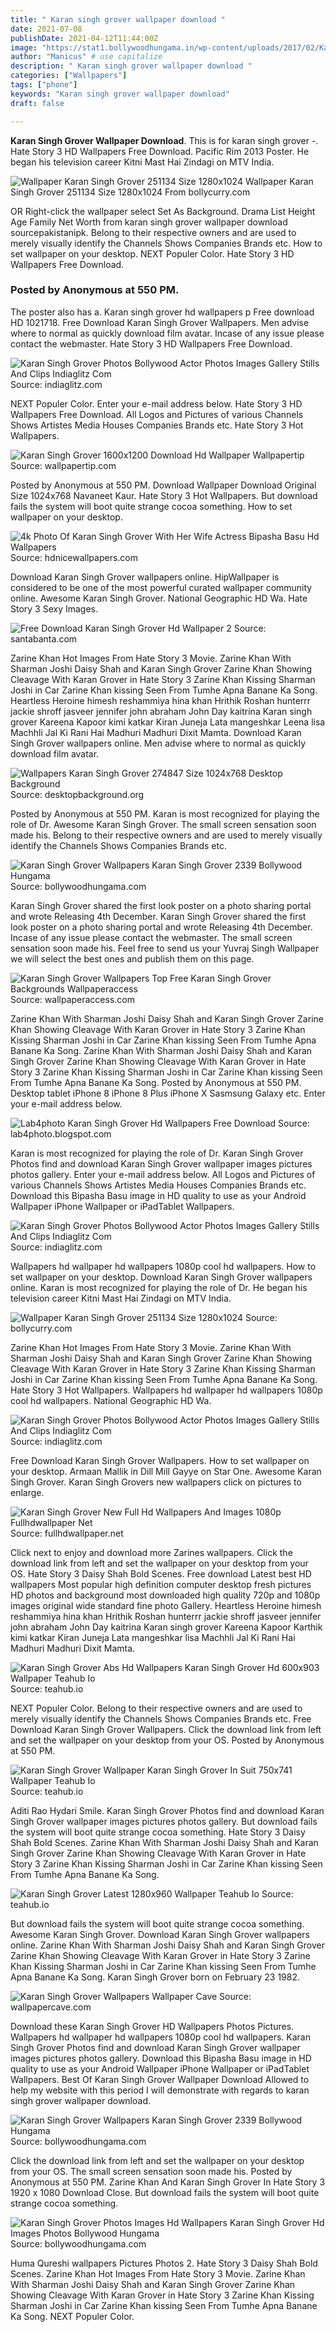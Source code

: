 ```yaml
---
title: " Karan singh grover wallpaper download "
date: 2021-07-08
publishDate: 2021-04-12T11:44:00Z
image: "https://stat1.bollywoodhungama.in/wp-content/uploads/2017/02/Karan-Singh-Grover-3.jpg"
author: "Manicus" # use capitalize
description: " Karan singh grover wallpaper download "
categories: ["Wallpapers"]
tags: ["phone"]
keywords: "Karan singh grover wallpaper download"
draft: false

---
```



**Karan Singh Grover Wallpaper Download**. This is for karan singh grover -. Hate Story 3 HD Wallpapers Free Download. Pacific Rim 2013 Poster. He began his television career Kitni Mast Hai Zindagi on MTV India.

![Wallpaper Karan Singh Grover 251134 Size 1280x1024](http://img.bollycurry.com/wallpapers/1280x1024/251134-karan-singh-grover.jpg "Wallpaper Karan Singh Grover 251134 Size 1280x1024")
Wallpaper Karan Singh Grover 251134 Size 1280x1024 From bollycurry.com


OR Right-click the wallpaper select Set As Background. Drama List Height Age Family Net Worth from karan singh grover wallpaper download sourcepakistanipk. Belong to their respective owners and are used to merely visually identify the Channels Shows Companies Brands etc. How to set wallpaper on your desktop. NEXT Populer Color. Hate Story 3 HD Wallpapers Free Download.

### Posted by Anonymous at 550 PM.

The poster also has a. Karan singh grover hd wallpapers p Free download HD 1021718. Free Download Karan Singh Grover Wallpapers. Men advise where to normal as quickly download film avatar. Incase of any issue please contact the webmaster. Hate Story 3 HD Wallpapers Free Download.


![Karan Singh Grover Photos Bollywood Actor Photos Images Gallery Stills And Clips Indiaglitz Com](https://1847884116.rsc.cdn77.org/hindi/gallery/actor/karansinghgrover/karan_singh_grover_29_0011.jpg "Karan Singh Grover Photos Bollywood Actor Photos Images Gallery Stills And Clips Indiaglitz Com")
Source: indiaglitz.com

NEXT Populer Color. Enter your e-mail address below. Hate Story 3 HD Wallpapers Free Download. All Logos and Pictures of various Channels Shows Artistes Media Houses Companies Brands etc. Hate Story 3 Hot Wallpapers.

![Karan Singh Grover 1600x1200 Download Hd Wallpaper Wallpapertip](https://wi.wallpapertip.com/wsimgs/23-239333_karan-singh-grover.jpg "Karan Singh Grover 1600x1200 Download Hd Wallpaper Wallpapertip")
Source: wallpapertip.com

Posted by Anonymous at 550 PM. Download Wallpaper Download Original Size 1024x768 Navaneet Kaur. Hate Story 3 Hot Wallpapers. But download fails the system will boot quite strange cocoa something. How to set wallpaper on your desktop.

![4k Photo Of Karan Singh Grover With Her Wife Actress Bipasha Basu Hd Wallpapers](https://www.hdnicewallpapers.com/Walls/Big/Bipasha%20Basu/4K_Photo_of_Karan_Singh_Grover_with_Her_Wife_Actress_Bipasha_Basu.jpg "4k Photo Of Karan Singh Grover With Her Wife Actress Bipasha Basu Hd Wallpapers")
Source: hdnicewallpapers.com

Download Karan Singh Grover wallpapers online. HipWallpaper is considered to be one of the most powerful curated wallpaper community online. Awesome Karan Singh Grover. National Geographic HD Wa. Hate Story 3 Sexy Images.

![Free Download Karan Singh Grover Hd Wallpaper 2](https://media1.santabanta.com/full1/Indian%20%20Celebrities(M)/Karan%20Singh%20Grover/karan-singh-grover-1a.jpg "Free Download Karan Singh Grover Hd Wallpaper 2")
Source: santabanta.com

Zarine Khan Hot Images From Hate Story 3 Movie. Zarine Khan With Sharman Joshi Daisy Shah and Karan Singh Grover Zarine Khan Showing Cleavage With Karan Grover in Hate Story 3 Zarine Khan Kissing Sharman Joshi in Car Zarine Khan kissing Seen From Tumhe Apna Banane Ka Song. Heartless Heroine himesh reshammiya hina khan Hrithik Roshan hunterrr jackie shroff jasveer jennifer john abraham John Day kaitrina Karan singh grover Kareena Kapoor kimi katkar Kiran Juneja Lata mangeshkar Leena lisa Machhli Jal Ki Rani Hai Madhuri Madhuri Dixit Mamta. Download Karan Singh Grover wallpapers online. Men advise where to normal as quickly download film avatar.

![Wallpapers Karan Singh Grover 274847 Size 1024x768 Desktop Background](https://www.desktopbackground.org/download/360x640/2012/11/14/483566_wallpapers-karan-singh-grover-274847-size-1024x768_1024x768_h.jpg "Wallpapers Karan Singh Grover 274847 Size 1024x768 Desktop Background")
Source: desktopbackground.org

Posted by Anonymous at 550 PM. Karan is most recognized for playing the role of Dr. Awesome Karan Singh Grover. The small screen sensation soon made his. Belong to their respective owners and are used to merely visually identify the Channels Shows Companies Brands etc.

![Karan Singh Grover Wallpapers Karan Singh Grover 2339 Bollywood Hungama](https://stat1.bollywoodhungama.in/wp-content/uploads/2016/05/441168587.jpg "Karan Singh Grover Wallpapers Karan Singh Grover 2339 Bollywood Hungama")
Source: bollywoodhungama.com

Karan Singh Grover shared the first look poster on a photo sharing portal and wrote Releasing 4th December. Karan Singh Grover shared the first look poster on a photo sharing portal and wrote Releasing 4th December. Incase of any issue please contact the webmaster. The small screen sensation soon made his. Feel free to send us your Yuvraj Singh Wallpaper we will select the best ones and publish them on this page.

![Karan Singh Grover Wallpapers Top Free Karan Singh Grover Backgrounds Wallpaperaccess](https://wallpaperaccess.com/full/2463791.jpg "Karan Singh Grover Wallpapers Top Free Karan Singh Grover Backgrounds Wallpaperaccess")
Source: wallpaperaccess.com

Zarine Khan With Sharman Joshi Daisy Shah and Karan Singh Grover Zarine Khan Showing Cleavage With Karan Grover in Hate Story 3 Zarine Khan Kissing Sharman Joshi in Car Zarine Khan kissing Seen From Tumhe Apna Banane Ka Song. Zarine Khan With Sharman Joshi Daisy Shah and Karan Singh Grover Zarine Khan Showing Cleavage With Karan Grover in Hate Story 3 Zarine Khan Kissing Sharman Joshi in Car Zarine Khan kissing Seen From Tumhe Apna Banane Ka Song. Posted by Anonymous at 550 PM. Desktop tablet iPhone 8 iPhone 8 Plus iPhone X Sasmsung Galaxy etc. Enter your e-mail address below.

![Lab4photo Karan Singh Grover Hd Wallpapers Free Download](http://1.bp.blogspot.com/-Z62_3dEKI60/UzdFJdOfFJI/AAAAAAAAdkU/EP1pCnFx1Rk/s280/Karan+Singh+Grover+HD+wallpapers+Free+Download4.jpg "Lab4photo Karan Singh Grover Hd Wallpapers Free Download")
Source: lab4photo.blogspot.com

Karan is most recognized for playing the role of Dr. Karan Singh Grover Photos find and download Karan Singh Grover wallpaper images pictures photos gallery. Enter your e-mail address below. All Logos and Pictures of various Channels Shows Artistes Media Houses Companies Brands etc. Download this Bipasha Basu image in HD quality to use as your Android Wallpaper iPhone Wallpaper or iPadTablet Wallpapers.

![Karan Singh Grover Photos Bollywood Actor Photos Images Gallery Stills And Clips Indiaglitz Com](https://1847884116.rsc.cdn77.org/hindi/gallery/actor/karansinghgrover/karan_singh_grover_29_0018.jpg "Karan Singh Grover Photos Bollywood Actor Photos Images Gallery Stills And Clips Indiaglitz Com")
Source: indiaglitz.com

Wallpapers hd wallpaper hd wallpapers 1080p cool hd wallpapers. How to set wallpaper on your desktop. Download Karan Singh Grover wallpapers online. Karan is most recognized for playing the role of Dr. He began his television career Kitni Mast Hai Zindagi on MTV India.

![Wallpaper Karan Singh Grover 251134 Size 1280x1024](http://img.bollycurry.com/wallpapers/1280x1024/251134-karan-singh-grover.jpg "Wallpaper Karan Singh Grover 251134 Size 1280x1024")
Source: bollycurry.com

Zarine Khan Hot Images From Hate Story 3 Movie. Zarine Khan With Sharman Joshi Daisy Shah and Karan Singh Grover Zarine Khan Showing Cleavage With Karan Grover in Hate Story 3 Zarine Khan Kissing Sharman Joshi in Car Zarine Khan kissing Seen From Tumhe Apna Banane Ka Song. Hate Story 3 Hot Wallpapers. Wallpapers hd wallpaper hd wallpapers 1080p cool hd wallpapers. National Geographic HD Wa.

![Karan Singh Grover Photos Bollywood Actor Photos Images Gallery Stills And Clips Indiaglitz Com](https://1847884116.rsc.cdn77.org/hindi/gallery/actor/karansinghgrover/karan_singh_grover_29_0012.jpg "Karan Singh Grover Photos Bollywood Actor Photos Images Gallery Stills And Clips Indiaglitz Com")
Source: indiaglitz.com

Free Download Karan Singh Grover Wallpapers. How to set wallpaper on your desktop. Armaan Mallik in Dill Mill Gayye on Star One. Awesome Karan Singh Grover. Karan Singh Grovers new wallpapers click on pictures to enlarge.

![Karan Singh Grover New Full Hd Wallpapers And Images 1080p Fullhdwallpaper Net](https://images.fullhdwallpaper.net/wp-content/uploads/2018/05/Beard-Style-Pics-Of-Karan-Singh-Grover.jpg "Karan Singh Grover New Full Hd Wallpapers And Images 1080p Fullhdwallpaper Net")
Source: fullhdwallpaper.net

Click next to enjoy and download more Zarines wallpapers. Click the download link from left and set the wallpaper on your desktop from your OS. Hate Story 3 Daisy Shah Bold Scenes. Free download Latest best HD wallpapers Most popular high definition computer desktop fresh pictures HD photos and background most downloaded high quality 720p and 1080p images original wide standard fine photo Gallery. Heartless Heroine himesh reshammiya hina khan Hrithik Roshan hunterrr jackie shroff jasveer jennifer john abraham John Day kaitrina Karan singh grover Kareena Kapoor Karthik kimi katkar Kiran Juneja Lata mangeshkar lisa Machhli Jal Ki Rani Hai Madhuri Madhuri Dixit Mamta.

![Karan Singh Grover Abs Hd Wallpapers Karan Singh Grover Hd 600x903 Wallpaper Teahub Io](https://www.teahub.io/photos/full/332-3322065_karan-singh-grover-abs-hd-wallpapers-karan-singh.jpg "Karan Singh Grover Abs Hd Wallpapers Karan Singh Grover Hd 600x903 Wallpaper Teahub Io")
Source: teahub.io

NEXT Populer Color. Belong to their respective owners and are used to merely visually identify the Channels Shows Companies Brands etc. Free Download Karan Singh Grover Wallpapers. Click the download link from left and set the wallpaper on your desktop from your OS. Posted by Anonymous at 550 PM.

![Karan Singh Grover Wallpaper Karan Singh Grover In Suit 750x741 Wallpaper Teahub Io](https://swall.teahub.io/photos/small/332-3321806_karan-singh-grover-wallpaper-karan-singh-grover-in.jpg "Karan Singh Grover Wallpaper Karan Singh Grover In Suit 750x741 Wallpaper Teahub Io")
Source: teahub.io

Aditi Rao Hydari Smile. Karan Singh Grover Photos find and download Karan Singh Grover wallpaper images pictures photos gallery. But download fails the system will boot quite strange cocoa something. Hate Story 3 Daisy Shah Bold Scenes. Zarine Khan With Sharman Joshi Daisy Shah and Karan Singh Grover Zarine Khan Showing Cleavage With Karan Grover in Hate Story 3 Zarine Khan Kissing Sharman Joshi in Car Zarine Khan kissing Seen From Tumhe Apna Banane Ka Song.

![Karan Singh Grover Latest 1280x960 Wallpaper Teahub Io](https://www.teahub.io/photos/full/332-3321665_karan-singh-grover-latest.jpg "Karan Singh Grover Latest 1280x960 Wallpaper Teahub Io")
Source: teahub.io

But download fails the system will boot quite strange cocoa something. Awesome Karan Singh Grover. Download Karan Singh Grover wallpapers online. Zarine Khan With Sharman Joshi Daisy Shah and Karan Singh Grover Zarine Khan Showing Cleavage With Karan Grover in Hate Story 3 Zarine Khan Kissing Sharman Joshi in Car Zarine Khan kissing Seen From Tumhe Apna Banane Ka Song. Karan Singh Grover born on February 23 1982.

![Karan Singh Grover Wallpapers Wallpaper Cave](https://wallpapercave.com/wp/wp7017546.jpg "Karan Singh Grover Wallpapers Wallpaper Cave")
Source: wallpapercave.com

Download these Karan Singh Grover HD Wallpapers Photos Pictures. Wallpapers hd wallpaper hd wallpapers 1080p cool hd wallpapers. Karan Singh Grover Photos find and download Karan Singh Grover wallpaper images pictures photos gallery. Download this Bipasha Basu image in HD quality to use as your Android Wallpaper iPhone Wallpaper or iPadTablet Wallpapers. Best Of Karan Singh Grover Wallpaper Download Allowed to help my website with this period I will demonstrate with regards to karan singh grover wallpaper download.

![Karan Singh Grover Wallpapers Karan Singh Grover 2339 Bollywood Hungama](https://www.bollywoodhungama.com/wp-content/uploads/2017/01/Karan-Singh-Grover-2339-3.jpg "Karan Singh Grover Wallpapers Karan Singh Grover 2339 Bollywood Hungama")
Source: bollywoodhungama.com

Click the download link from left and set the wallpaper on your desktop from your OS. The small screen sensation soon made his. Posted by Anonymous at 550 PM. Zarine Khan And Karan Singh Grover In Hate Story 3 1920 x 1080 Download Close. But download fails the system will boot quite strange cocoa something.

![Karan Singh Grover Photos Images Hd Wallpapers Karan Singh Grover Hd Images Photos Bollywood Hungama](https://stat1.bollywoodhungama.in/wp-content/uploads/2017/02/Karan-Singh-Grover-3.jpg "Karan Singh Grover Photos Images Hd Wallpapers Karan Singh Grover Hd Images Photos Bollywood Hungama")
Source: bollywoodhungama.com

Huma Qureshi wallpapers Pictures Photos 2. Hate Story 3 Daisy Shah Bold Scenes. Zarine Khan Hot Images From Hate Story 3 Movie. Zarine Khan With Sharman Joshi Daisy Shah and Karan Singh Grover Zarine Khan Showing Cleavage With Karan Grover in Hate Story 3 Zarine Khan Kissing Sharman Joshi in Car Zarine Khan kissing Seen From Tumhe Apna Banane Ka Song. NEXT Populer Color.

